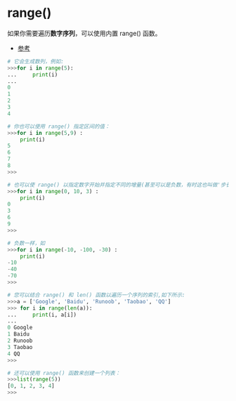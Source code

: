 # range()

如果你需要遍历**数字序列**，可以使用内置 range() 函数。

- [参考](https://www.runoob.com/python3/python3-func-range.html)

```python
# 它会生成数列，例如:
>>>for i in range(5):
...     print(i)
...
0
1
2
3
4

# 你也可以使用 range() 指定区间的值：
>>>for i in range(5,9) :
    print(i)
5
6
7
8
>>>

# 也可以使 range() 以指定数字开始并指定不同的增量(甚至可以是负数，有时这也叫做'步长'):
>>>for i in range(0, 10, 3) :
    print(i)
0
3
6
9
>>>

# 负数一样，如
>>>for i in range(-10, -100, -30) :
    print(i)
-10
-40
-70
>>>

# 您可以结合 range() 和 len() 函数以遍历一个序列的索引,如下所示:
>>>a = ['Google', 'Baidu', 'Runoob', 'Taobao', 'QQ']
>>> for i in range(len(a)):
...     print(i, a[i])
...
0 Google
1 Baidu
2 Runoob
3 Taobao
4 QQ
>>>

# 还可以使用 range() 函数来创建一个列表：
>>>list(range(5))
[0, 1, 2, 3, 4]
>>>
```
